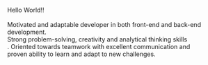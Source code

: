 <p align="left">Hello World!!<br><br>Motivated and adaptable developer in both front-end and back-end development.<br> Strong problem-solving, creativity and analytical thinking skills<br>. Oriented towards teamwork with excellent communication and<br>proven ability to learn and adapt to new challenges.</p>


